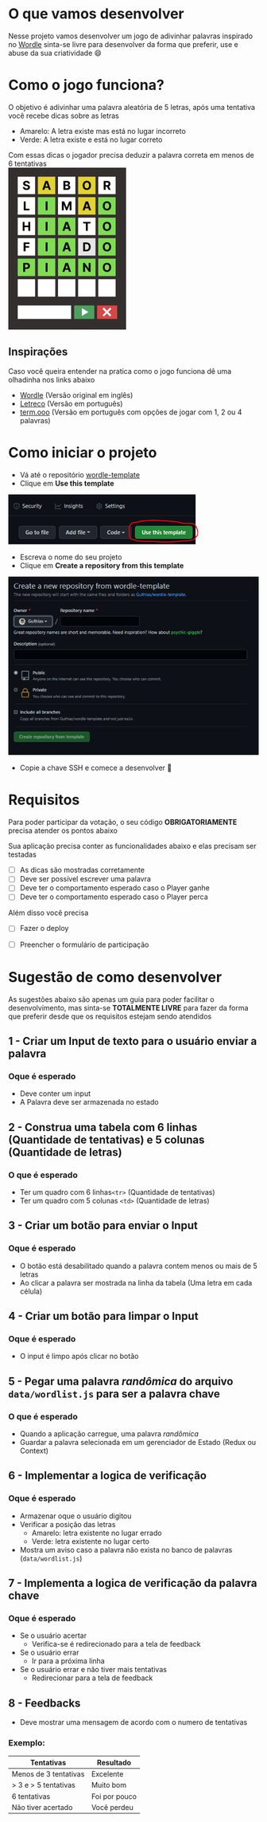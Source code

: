 # O que vamos desenvolver
Nesse projeto vamos desenvolver um jogo de adivinhar palavras inspirado no  [Wordle](https://www.nytimes.com/games/wordle/index.html) sinta-se livre para desenvolver da forma que preferir, use e abuse da sua criatividade 😄

# Como o jogo funciona?
O objetivo é adivinhar uma palavra aleatória de 5 letras, após uma tentativa você recebe dicas sobre as letras

- Amarelo: A letra existe mas está no lugar incorreto
- Verde: A letra existe e está no lugar correto

Com essas dicas o jogador precisa deduzir a palavra correta em menos de 6 tentativas
<br />
![Imagem para o tutorial](assets/game-preview.PNG)
<br />
## Inspirações
Caso você queira entender na pratica como o jogo funciona dê uma olhadinha nos links abaixo

- [Wordle](https://www.nytimes.com/games/wordle/index.html) (Versão original em inglês)
- [Letreco](https://www.gabtoschi.com/letreco/) (Versão em português)
- [term.ooo](https://term.ooo/) (Versão em português com opções de jogar com 1, 2 ou 4 palavras)

# Como iniciar o projeto
- Vá até o repositório [wordle-template](https://github.com/Guthias/wordle-template)
- Clique em **Use this template**

![Imagem para o tutorial](assets/tutorial-parte-1.PNG)

- Escreva o nome do seu projeto
- Clique em **Create a repository from this template**

![Imagem para o tutorial](assets/tutorial-parte-2.PNG)

- Copie a chave SSH e comece a desenvolver 🥰

# Requisitos
Para poder participar da votação, o seu código **OBRIGATORIAMENTE** precisa atender os pontos abaixo

Sua aplicação precisa conter as funcionalidades abaixo e elas precisam ser testadas
- [ ] As dicas são mostradas corretamente
- [ ] Deve ser possível escrever uma palavra
- [ ] Deve ter o comportamento esperado caso o Player ganhe
- [ ] Deve ter o comportamento esperado caso o Player perca

Além disso você precisa
- [ ] Fazer o deploy
- [ ] Preencher o formulário de participação


# Sugestão de como desenvolver
As sugestões abaixo são apenas um guia para poder facilitar o desenvolvimento, mas sinta-se **TOTALMENTE LIVRE** para fazer da forma que preferir desde que os requisitos estejam sendo atendidos

## 1 - Criar um Input de texto para o usuário enviar a palavra

### Oque é esperado

- Deve conter um input
- A Palavra deve ser armazenada no estado

## 2 - Construa uma tabela com 6 linhas (Quantidade de tentativas) e 5 colunas (Quantidade de letras)

### O que é esperado

- Ter um quadro com 6 linhas`<tr>` (Quantidade de tentativas)
- Ter um quadro com 5 colunas `<td>` (Quantidade de letras)

## 3 - Criar um botão para enviar o Input

### Oque é esperado

- O botão está desabilitado quando a palavra contem menos ou mais de 5 letras
- Ao clicar a palavra ser mostrada na linha da tabela (Uma letra em cada célula)

## 4 - Criar um botão para limpar o Input

### Oque é esperado
- O input é limpo após clicar no botão

## 5 - Pegar uma palavra _randômica_ do arquivo `data/wordlist.js` para ser a palavra chave

### O que é esperado
- Quando a aplicação carregue, uma palavra _randômica_
- Guardar a palavra selecionada em um gerenciador de Estado (Redux ou Context)

## 6 - Implementar a logica de verificação

### Oque é esperado
- Armazenar oque o usuário digitou
- Verificar a posição das letras
	- Amarelo: letra existente no lugar errado
	- Verde: letra existente no lugar certo
- Mostra um aviso caso a palavra não exista no banco de palavras (`data/wordlist.js`)

## 7 - Implementa a logica de verificação da palavra chave
### Oque é esperado
 - Se o usuário acertar
	- Verifica-se é redirecionado para a tela de feedback
- Se o usuário errar
	- Ir para a próxima linha
- Se o usuário errar e não tiver mais tentativas
	- Redirecionar para a tela de feedback

## 8 - Feedbacks

- Deve mostrar uma mensagem de acordo com o numero de tentativas

### Exemplo:
| Tentativas            | Resultado     |
|-----------------------|---------------|
| Menos de 3 tentativas | Excelente     |
| > 3 e > 5 tentativas  | Muito bom     |
| 6 tentativas          | Foi por pouco |
| Não tiver acertado    | Você perdeu   |

